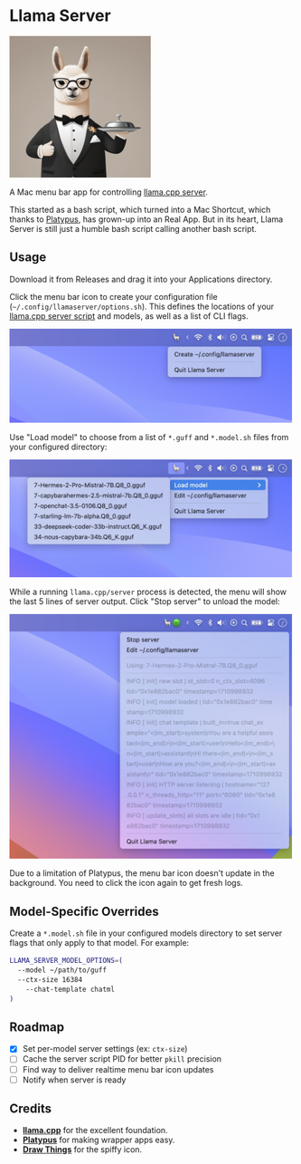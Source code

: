 # Llama Server

<img src="assets/icon.png" width="250"/>

A Mac menu bar app for controlling [llama.cpp server](https://github.com/ggerganov/llama.cpp/tree/master/examples/server).

This started as a bash script, which turned into a Mac Shortcut, which thanks to [Platypus](https://github.com/sveinbjornt/Platypus), has grown-up into an Real App. But in its heart, Llama Server is still just a humble bash script calling another bash script.

## Usage

Download it from Releases and drag it into your Applications directory.

Click the menu bar icon to create your configuration file (`~/.config/llamaserver/options.sh`). This defines the locations of your [llama.cpp server script](https://github.com/ggerganov/llama.cpp/tree/master/examples/server#quick-start) and models, as well as a list of CLI flags.

<img src="assets/screen-1.jpg" width="500">

Use "Load model" to choose from a list of `*.guff` and `*.model.sh` files from
your configured directory:

<img src="assets/screen-2.jpg" width="500">

While a running `llama.cpp/server` process is detected, the menu will show the last 5 lines of server output. Click "Stop server" to unload the model:

<img src="assets/screen-3.jpg" width="500">

Due to a limitation of Platypus, the menu bar icon doesn't update in the background. You need to click the icon again to get fresh logs.

## Model-Specific Overrides

Create a `*.model.sh` file in your configured models directory to set server flags that only apply to that model. For example:

```bash
LLAMA_SERVER_MODEL_OPTIONS=(
  --model ~/path/to/guff
  --ctx-size 16384
	--chat-template chatml
)
```

## Roadmap

- [x] Set per-model server settings (ex: `ctx-size`)
- [ ] Cache the server script PID for better `pkill` precision
- [ ] Find way to deliver realtime menu bar icon updates
- [ ] Notify when server is ready

## Credits

- [**llama.cpp**](https://github.com/ggerganov/llama.cpp) for the excellent foundation.
- [**Platypus**](https://github.com/sveinbjornt/Platypus) for making wrapper apps easy.
- [**Draw Things**](https://drawthings.ai/) for the spiffy icon.
